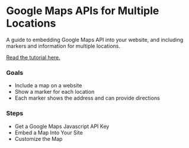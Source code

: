 Google Maps APIs for Multiple Locations
====

A guide to embedding Google Maps API into your website, and including markers and information for multiple locations.

[Read the tutorial here.](http://www.taniarascia.com/google-maps-apis-for-multiple-locations)

### Goals

* Include a map on a website
* Show a marker for each location
* Each marker shows the address and can provide directions

### Steps

* Get a Google Maps Javascript API Key
* Embed a Map Into Your Site
* Customize the Map

